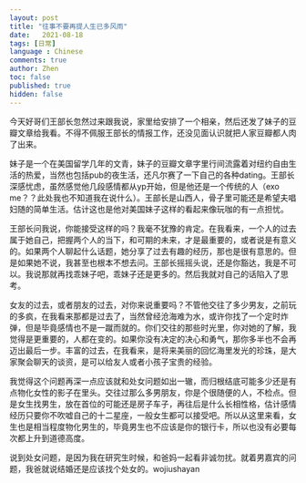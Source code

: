 ```yaml
---
layout: post
title: "往事不要再提人生已多风雨"
date:   2021-08-18
tags: [日常]
language : Chinese
comments: true
author: Zhen
toc: false
published: true
hidden: false
---
```

今天好哥们王部长忽然过来跟我说，家里给安排了一个相亲，然后还发了妹子的豆瓣文章给我看。不得不佩服王部长的情报工作，还没见面认识就把人家豆瓣都人肉了出来。

妹子是一个在美国留学几年的文青，妹子的豆瓣文章字里行间流露着对纽约自由生活的热爱，当然也包括pub的夜生活，还凡尔赛了一下自己的各种dating。王部长深感忧虑，虽然感觉他几段感情都从yp开始，但是他还是一个传统的人（exo me？？此处我也不知道我在说什么）。王部长是山西人，骨子里可能还是希望夫唱妇随的简单生活。估计这也是他对美国妹子这样的看起来像玩咖的有一点担忧。

王部长问我说，你能接受这样的吗？我毫不犹豫的肯定。在我看来，一个人的过去属于她自己，把握两个人的当下，和可期的未来，才是最重要的，或者说是有意义的。如果两个人聊起什么话题，她分享了过去有趣的经历，那也是很有意思的。但是如果她不说，我甚至也根本不想去问。王部长摇摇头说，还是你豁达，我是不可以。我说那就再找乖妹子吧，乖妹子还是更多的。然后我就对自己的话陷入了思考。

女友的过去，或者朋友的过去，对你来说重要吗？不管他交往了多少男友，之前玩的多疯，在我看来那都是过去了，当然曾经沧海难为水，或许你找了一个定时炸弹，但是毕竟感情也不是一蹴而就的。你们交往的那些时光里，你对她的了解，我觉得是更重要的，人都在变的。如果你没有决定的决心和勇气，那你多半也不会再迈出最后一步。丰富的过去，在我看来，是将来美丽的回忆海里发光的珍珠，是大家聚会聊天的谈资，是可以给友人或者小孩子宝贵的经验。

我觉得这个问题再深一点应该就和处女问题如出一辙，而归根结底可能多少还是有点物化女性的影子在里头。交往过那么多男朋友，你是个很随便的人，不检点。但是女生找男生，放在首位的可能还是房子车子，再往后是什么长相性格，估计感情经历只要你不吹嘘自己的十二星座，一般女生都可以接受吧。所以从这里来看，女生也是相当程度物化男生的，毕竟男生也不应该是你的银行卡，所以也没有必要每次都上升到道德高度。

说到处女问题，是因为我在研究生时候，和爸妈一起看非诚勿扰。就着男嘉宾的问题，我爸就说结婚还是应该找个处女的。wojiushayan
<!--stackedit_data:
eyJoaXN0b3J5IjpbMjAzNDA1MDE3OV19
-->